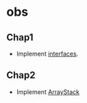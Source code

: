 # obs

## Chap1

- Implement [interfaces](src/lib.rs).

## Chap2

- Implement [ArrayStack](src/array.rs)
